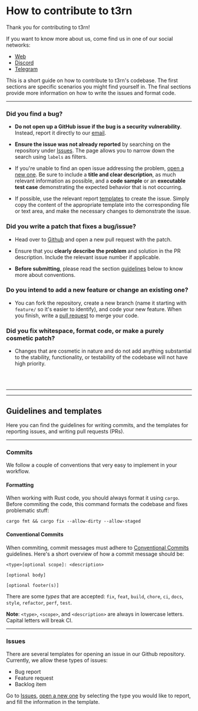 # How to contribute to t3rn

Thank you for contributing to t3rn!

If you want to know more about us, come find us in one of our social networks:
- [Web](https://www.t3rn.io/)
- [Discord](https://discord.gg/GF3gETJYMq)
- [Telegram](https://t.me/T3RN_official)


This is a short guide on how to contribute to t3rn's codebase. The first sections are specific scenarios you might find yourself in. The final sections provide more information on how to write the issues and format code.

---

### Did you find a bug?

- **Do not open up a GitHub issue if the bug is a security vulnerability**. Instead, report it directly to our [email](emailto:team@t3rn.io).

- **Ensure the issue was not already reported** by searching on the repository under [Issues](https://github.com/t3rn/t3rb/issues). The page allows you to narrow down the search using `labels` as filters.

- If you're unable to find an open issue addressing the problem, [open a new one](https://github.com/t3rn/t3rn/issues/new). Be sure to include a **title and clear description**, as much relevant information as possible, and a **code sample** or an **executable test case** demonstrating the expected behavior that is not occurring.

- If possible, use the relevant report [templates](#templates-and-guidelines) to create the issue. Simply copy the content of the appropriate template into the corresponding file or text area, and make the necessary changes to demonstrate the issue.

### Did you write a patch that fixes a bug/issue?

- Head over to [Github](https://github.com/t3rn/t3rn/pulls) and open a new pull request with the patch.

- Ensure that you **clearly describe the problem** and solution in the PR description. Include the relevant issue number if applicable.

- **Before submitting**, please read the section [guidelines](#templates-and-guidelines) below to know more about conventions.

### Do you intend to add a new feature or change an existing one?

- You can fork the repository, create a new branch (name it starting with `feature/` so it's easier to identify), and code your new feature. When you finish, write a [pull request](#pull-requests) to merge your code.

### Did you fix whitespace, format code, or make a purely cosmetic patch?

- Changes that are cosmetic in nature and do not add anything substantial to the stability, functionality, or testability of the codebase will not have high priority.

</br>
</br>

---
---

## Guidelines and templates

Here you can find the guidelines for writing commits, and the templates for reporting issues, and writing pull requests (PRs).

---

### Commits

We follow a couple of conventions that very easy to implement in your workflow.

#### Formatting

When working with Rust code, you should always format it using `cargo`. Before commiting the code, this command formats the codebase and fixes problematic stuff:

    cargo fmt && cargo fix --allow-dirty --allow-staged

#### Conventional Commits

When commiting, commit messages must adhere to [Conventional Commits](https://www.conventionalcommits.org) guidelines. Here's a short overview of how a commit message should be:

    <type>[optional scope]: <description>

    [optional body]

    [optional footer(s)]

There are some *types* that are accepted: `fix`, `feat`, `build`, `chore`, `ci`, `docs`, `style`, `refactor`, `perf`, `test`.

**Note**: `<type>`, `<scope>`, and `<description>` are always in lowercase letters. Capital letters will break CI.

---

### Issues

There are several templates for opening an issue in our Github repository.
Currently, we allow these types of issues:
- Bug report
- Feature request
- Backlog item

Go to [Issues](https://github.com/t3rn/t3rn/issues), [open a new one](https://github.com/t3rn/t3rn/issues/new/choose) by selecting the type you would like to report, and fill the information in the template.
